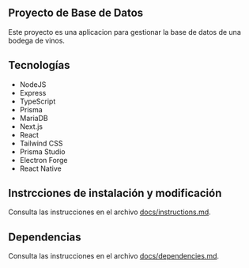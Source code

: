 ## Proyecto de Base de Datos

Este proyecto es una aplicacion para gestionar la base de datos de una bodega de vinos.

## Tecnologías

- NodeJS
- Express
- TypeScript
- Prisma
- MariaDB
- Next.js
- React
- Tailwind CSS
- Prisma Studio
- Electron Forge
- React Native

## Instrcciones de instalación y modificación

Consulta las instrucciones en el archivo [docs/instructions.md](docs/instructions.md).

## Dependencias

Consulta las instrucciones en el archivo [docs/dependencies.md](docs/dependencies.md).
